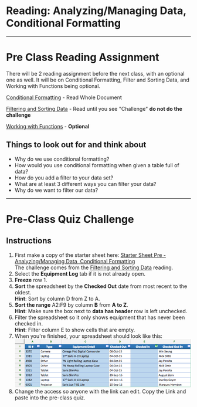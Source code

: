 #  Reading: Analyzing/Managing Data, Conditional Formatting

---
# Pre Class Reading Assignment

There will be 2 reading assignment before the next class, with an optional one as well. It will be on Conditional Formatting, Filter and Sorting Data, and Working with Functions being optional.

 [Conditional Formatting](https://blog.coupler.io/conditional-formatting-google-sheets/) - Read Whole Document
 
 [Filtering and Sorting Data](https://edu.gcfglobal.org/en/googlespreadsheets/sorting-and-filtering-data/1/) - Read until you see "Challenge" **do not do the challenge**
 
 [Working with Functions](https://edu.gcfglobal.org/en/googlespreadsheets/working-with-functions/1/) - **Optional**
 

## Things to look out for and think about
- Why do we use conditional formatting?
- How would you use conditional formatting when given a table full of data?
- How do you add a filter to your data set?
- What are at least 3 different ways you can filter your data?
- Why do we want to filter our data?


---

# Pre-Class Quiz Challenge

## Instructions
1. First make a copy of the starter sheet here: [Starter Sheet Pre - Analyzing/Managing Data, Conditional Formatting](https://docs.google.com/spreadsheets/d/1nHMTqHvprWHruS2jWq81fNMTIU7UjirWh8wV3Ddkvtg/edit?usp=sharing)
   </br> The challenge comes from the [Filtering and Sorting Data](https://edu.gcfglobal.org/en/googlespreadsheets/sorting-and-filtering-data/1/) reading. 
2. Select the **Equipment Log** tab if it is not already open.
3. **Freeze** row 1.
4. **Sort** the spreadsheet by the **Checked Out** date from most recent to the oldest.
   </br> **Hint**: Sort by column D from Z to A.
5. **Sort the range** A2:F9 by column **B** from **A to Z**.
   </br> **Hint**: Make sure the box next to **data has header** row is left unchecked.
6. Filter the spreadsheet so it only shows equipment that has never been checked in.
   </br> **Hint**: Filter column E to show cells that are empty.
7. When you're finished, your spreadsheet should look like this:
   ![google_sheets_sort_filter.png](images/google_sheets_sort_filter.png)
8. Change the access so anyone with the link can edit. Copy the Link and paste into the pre-class quiz.
   

